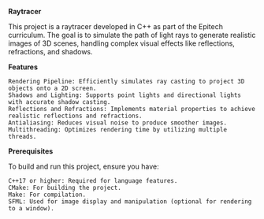 **Raytracer**

This project is a raytracer developed in C++ as part of the Epitech curriculum. The goal is to simulate the path of light rays to generate realistic images of 3D scenes, handling complex visual effects like reflections, refractions, and shadows.

**Features**<br>

    Rendering Pipeline: Efficiently simulates ray casting to project 3D objects onto a 2D screen.
    Shadows and Lighting: Supports point lights and directional lights with accurate shadow casting.
    Reflections and Refractions: Implements material properties to achieve realistic reflections and refractions.
    Antialiasing: Reduces visual noise to produce smoother images.
    Multithreading: Optimizes rendering time by utilizing multiple threads.

**Prerequisites**

To build and run this project, ensure you have:

    C++17 or higher: Required for language features.
    CMake: For building the project.
    Make: For compilation.
    SFML: Used for image display and manipulation (optional for rendering to a window).

